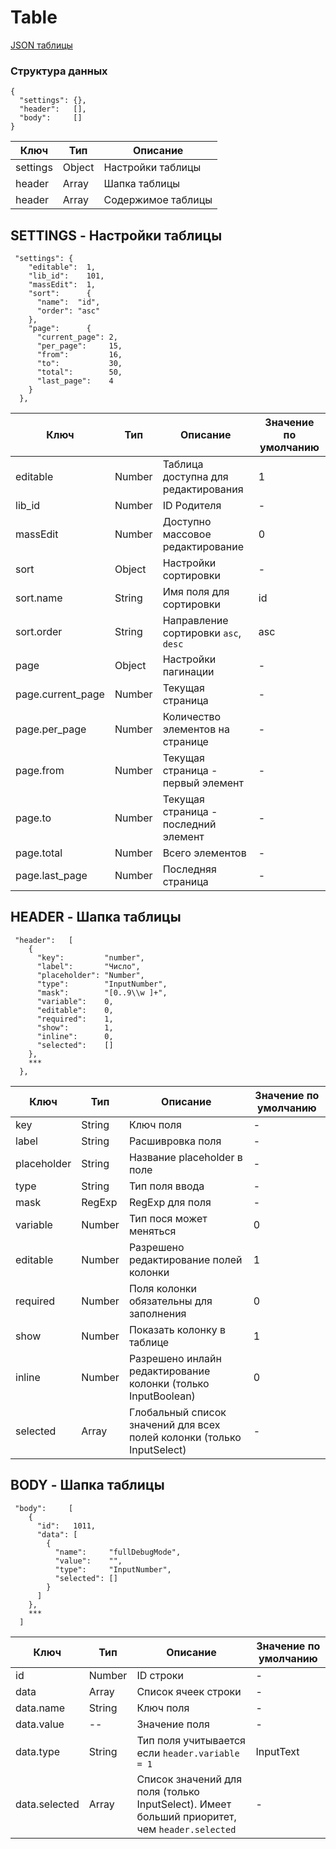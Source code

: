 # Table 

 [JSON таблицы](Table.json)
### Структура данных
```
{
  "settings": {},
  "header":   [],
  "body":     []
}
```
| Ключ | Тип | Описание | 
|---|---|---|
| settings | Object | Настройки таблицы |
| header | Array | Шапка таблицы |
| header | Array | Содержимое таблицы |

## SETTINGS - Настройки таблицы 
```
 "settings": {
    "editable":  1,
    "lib_id":    101,
    "massEdit":  1,
    "sort":      {
      "name":  "id",
      "order": "asc"
    },
    "page":      {
      "current_page": 2,
      "per_page":     15,
      "from":         16,
      "to":           30,
      "total":        50,
      "last_page":    4
    }
  },
```

| Ключ | Тип | Описание | Значение по умолчанию |
|---|---|---|---|
| editable | Number | Таблица доступна для редактирования | 1 |
| lib_id | Number | ID Родителя | - |
| massEdit | Number | Доступно массовое редактирование | 0 |
| sort | Object | Настройки сортировки | - |
| sort.name | String | Имя поля для сортировки | id |
| sort.order | String | Направление сортировки `asc`, `desc` | asc |
| page | Object | Настройки пагинации | - |
| page.current_page | Number | Текущая страница | - |
| page.per_page | Number | Количество элементов на странице | - |
| page.from | Number | Текущая страница - первый элемент | - |
| page.to | Number | Текущая страница - последний элемент | - |
| page.total | Number | Всего элементов | - |
| page.last_page | Number | Последняя страница | - |

## HEADER - Шапка таблицы 
```
 "header":   [
    {
      "key":         "number",
      "label":       "Число",
      "placeholder": "Number",
      "type":        "InputNumber",
      "mask":        "[0..9\\w ]+",
      "variable":    0,
      "editable":    0,
      "required":    1,
      "show":        1,
      "inline":      0,
      "selected":    []
    },
    ***
  },
```
| Ключ | Тип | Описание | Значение по умолчанию |
|---|---|---|---|
| key | String | Ключ поля | - |
| label | String | Расшивровка поля | - |
| placeholder | String | Название placeholder в поле | - |
| type | String | Тип поля ввода | - |
| mask | RegExp | RegExp для поля | - |
| variable | Number | Тип пося может меняться | 0 |
| editable | Number | Разрешено редактирование полей колонки | 1 |
| required | Number | Поля колонки обязательны для заполнения | 0 |
| show | Number | Показать колонку в таблице | 1 |
| inline | Number | Разрешено инлайн редактирование колонки (только InputBoolean) | 0 |
| selected | Array | Глобальный список значений для всех полей колонки (только InputSelect) | - |

## BODY - Шапка таблицы 
```
 "body":     [
    {
      "id":   1011,
      "data": [
        {
          "name":     "fullDebugMode",
          "value":    "",
          "type":     "InputNumber",
          "selected": []
        }
      ]
    },
    ***
  ]
```
| Ключ | Тип | Описание | Значение по умолчанию |
|---|---|---|---|
| id | Number | ID строки | - |
| data | Array | Список ячеек строки | - |
| data.name | String | Ключ поля | - |
| data.value | -- | Значение поля | - |
| data.type | String | Тип поля учитывается если `header.variable = 1` | InputText |
| data.selected | Array | Список значений для поля (только InputSelect). Имеет больший приоритет, чем `header.selected` | - |

